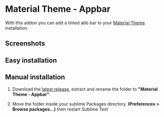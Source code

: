 # Material Theme - Appbar

With this addon you can add a tinted abb bar to your [Material Theme](https://github.com/equinusocio/material-theme) installation.

## Screenshots

## Easy installation
<!-- Install through the [Package Control](https://packagecontrol.io/installation). Search for *"Material Theme Appbar"* then **restart** Sublime Text.
 -->
 
## Manual installation

1. Download the [latest release](https://github.com/equinusocio/material-theme-appbar/releases/latest), extract and rename the folder to **"Material Theme - Appbar"**.

2. Move the folder inside your sublime Packages directory. **(Preferences > Browse packages...)** then restart Sublime Text

